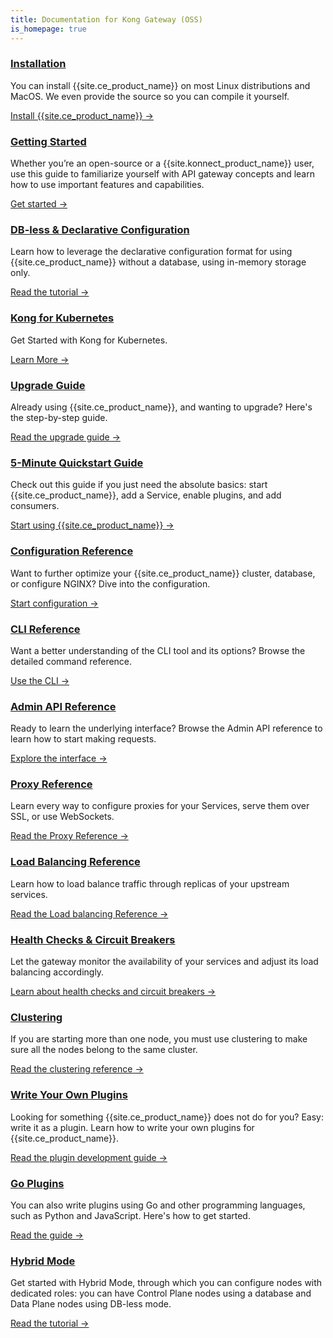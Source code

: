 ```yaml
---
title: Documentation for Kong Gateway (OSS)
is_homepage: true
---
```


<div class="docs-grid">
  <div class="docs-grid-block">
    <h3><a href="https://konghq.com/install/#kong-community">Installation</a></h3>
    <p>You can install {{site.ce_product_name}} on most Linux distributions and MacOS. We even provide the source so you can compile it yourself.</p>
    <a href="https://konghq.com/install/#kong-community">Install {{site.ce_product_name}} &rarr;</a>
  </div>

  <div class="docs-grid-block">
    <h3><a href="/getting-started-guide/latest/overview">Getting Started</a></h3>
    <p>Whether you’re an open-source or a {{site.konnect_product_name}}
    user, use this guide to familiarize yourself with API gateway concepts and
    learn how to use important features and capabilities.</p>
    <a href="/getting-started-guide/latest/overview">Get started &rarr;</a>
  </div>

  <div class="docs-grid-block">
    <h3><a href="/gateway-oss/{{page.kong_version}}/db-less-and-declarative-config">DB-less &amp; Declarative Configuration</a></h3>
    <p>Learn how to leverage the declarative configuration format for using {{site.ce_product_name}} without a database, using in-memory storage only.</p>
    <a href="/gateway-oss/{{page.kong_version}}/db-less-and-declarative-config">Read the tutorial &rarr;</a>
  </div>

  <div class="docs-grid-block">
    <h3><a href="/gateway-oss/{{page.kong_version}}/kong-for-kubernetes/">Kong for Kubernetes</a></h3>
    <p>Get Started with Kong for Kubernetes.</p>
    <a href="/gateway-oss/{{page.kong_version}}/kong-for-kubernetes/">Learn More &rarr;</a>
  </div>

  <div class="docs-grid-block">
    <h3><a href="/gateway-oss/{{page.kong_version}}/upgrading">Upgrade Guide</a></h3>
    <p>Already using {{site.ce_product_name}}, and wanting to upgrade? Here's the step-by-step guide.</p>
    <a href="/gateway-oss/{{page.kong_version}}/upgrading">Read the upgrade guide &rarr;</a>
  </div>

  <div class="docs-grid-block">
    <h3><a href="/gateway-oss/{{page.kong_version}}/getting-started/quickstart">5-Minute Quickstart Guide</a></h3>
    <p>Check out this guide if you just need the absolute basics: start {{site.ce_product_name}}, add a Service, enable plugins, and add consumers.</p>
    <a href="/gateway-oss/{{page.kong_version}}/getting-started/quickstart">Start using {{site.ce_product_name}} &rarr;</a>
  </div>

  <div class="docs-grid-block">
    <h3><a href="/gateway-oss/{{page.kong_version}}/configuration">Configuration Reference</a></h3>
    <p>Want to further optimize your {{site.ce_product_name}} cluster, database, or configure NGINX? Dive into the configuration.</p>
    <a href="/gateway-oss/{{page.kong_version}}/configuration">Start configuration &rarr;</a>
  </div>

  <div class="docs-grid-block">
    <h3><a href="/gateway-oss/{{page.kong_version}}/cli">CLI Reference</a></h3>
    <p>Want a better understanding of the CLI tool and its options? Browse the detailed command reference.</p>
    <a href="/gateway-oss/{{page.kong_version}}/cli">Use the CLI &rarr;</a>
  </div>

  <div class="docs-grid-block">
    <h3><a href="/gateway-oss/{{page.kong_version}}/admin-api">Admin API Reference</a></h3>
    <p>Ready to learn the underlying interface? Browse the Admin API reference to learn how to start making requests.</p>
    <a href="/gateway-oss/{{page.kong_version}}/admin-api">Explore the interface &rarr;</a>
  </div>

  <div class="docs-grid-block">
    <h3><a href="/gateway-oss/{{page.kong_version}}/proxy">Proxy Reference</a></h3>
    <p>Learn every way to configure proxies for your Services, serve them over SSL, or use WebSockets.</p>
    <a href="/gateway-oss/{{page.kong_version}}/proxy">Read the Proxy Reference &rarr;</a>
  </div>

  <div class="docs-grid-block">
    <h3><a href="/gateway-oss/{{page.kong_version}}/loadbalancing">Load Balancing Reference</a></h3>
    <p>Learn how to load balance traffic through replicas of your upstream services.</p>
    <a href="/gateway-oss/{{page.kong_version}}/loadbalancing">Read the Load balancing Reference &rarr;</a>
  </div>

  <div class="docs-grid-block">
    <h3><a href="/gateway-oss/{{page.kong_version}}/health-checks-circuit-breakers">Health Checks &amp; Circuit Breakers</a></h3>
    <p>Let the gateway monitor the availability of your services and adjust its load balancing accordingly.</p>
    <a href="/gateway-oss/{{page.kong_version}}/health-checks-circuit-breakers">Learn about health checks and circuit breakers &rarr;</a>
  </div>

  <div class="docs-grid-block">
    <h3><a href="/gateway-oss/{{page.kong_version}}/clustering">Clustering</a></h3>
    <p>If you are starting more than one node, you must use clustering to make sure all the nodes belong to the same cluster.</p>
    <a href="/gateway-oss/{{page.kong_version}}/clustering">Read the clustering reference &rarr;</a>
  </div>

  <div class="docs-grid-block">
    <h3><a href="/gateway-oss/{{page.kong_version}}/plugin-development">Write Your Own Plugins</a></h3>
    <p>Looking for something {{site.ce_product_name}} does not do for you? Easy: write it as a plugin. Learn how to write your own plugins for {{site.ce_product_name}}.</p>
    <a href="/gateway-oss/{{page.kong_version}}/plugin-development">Read the plugin development guide &rarr;</a>
  </div>

  <div class="docs-grid-block">
    <h3><a href="/gateway-oss/{{page.kong_version}}/external-plugins">Go Plugins</a></h3>
    <p>You can also write plugins using Go and other programming languages, such as Python and JavaScript. Here's how to get started.</p>
    <a href="/gateway-oss/{{page.kong_version}}/external-plugins">Read the guide &rarr;</a>
  </div>

  <div class="docs-grid-block">
    <h3><a href="/gateway-oss/{{page.kong_version}}/hybrid-mode">Hybrid Mode</a></h3>
    <p>Get started with Hybrid Mode, through which you can configure nodes with dedicated roles: you can have Control Plane nodes using a database and Data Plane nodes using DB-less mode.</p>
    <a href="/gateway-oss/{{page.kong_version}}/hybrid-mode">Read the tutorial &rarr;</a>
  </div>

</div>
